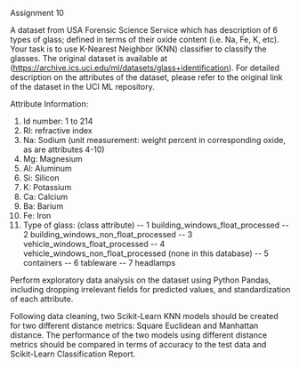 Assignment 10

A dataset from USA Forensic Science Service which has description of 6 types of glass; defined in terms of their oxide content (i.e. Na, Fe, K, etc). Your task is to use K-Nearest Neighbor (KNN) classifier to classify the glasses.
The original dataset is available at (https://archive.ics.uci.edu/ml/datasets/glass+identification). For
detailed description on the attributes of the dataset, please refer to the original link of the dataset in the UCI ML repository.

Attribute Information:

1. Id number: 1 to 214
2. RI: refractive index
3. Na: Sodium (unit measurement: weight percent in corresponding oxide, as are attributes 4-10)
4. Mg: Magnesium
5. Al: Aluminum
6. Si: Silicon
7. K: Potassium
8. Ca: Calcium
9. Ba: Barium
10. Fe: Iron
11. Type of glass: (class attribute)
-- 1 building_windows_float_processed
-- 2 building_windows_non_float_processed
-- 3 vehicle_windows_float_processed
-- 4 vehicle_windows_non_float_processed (none in this database)
-- 5 containers
-- 6 tableware
-- 7 headlamps

Perform exploratory data analysis on the dataset using Python Pandas, including dropping irrelevant fields for predicted values, and standardization of each attribute.

Following data cleaning, two Scikit-Learn KNN models should be created for two different distance metrics: Square Euclidean and Manhattan distance. The performance of the two models using different distance metrics should be compared in terms of accuracy to the test data and Scikit-Learn Classification Report.
